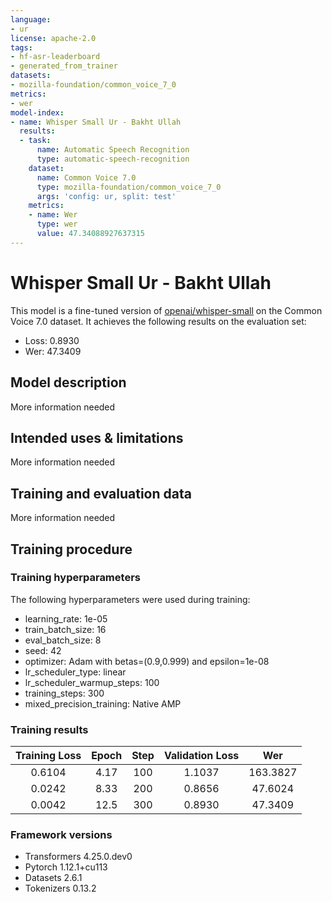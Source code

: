 ```yaml
---
language:
- ur
license: apache-2.0
tags:
- hf-asr-leaderboard
- generated_from_trainer
datasets:
- mozilla-foundation/common_voice_7_0
metrics:
- wer
model-index:
- name: Whisper Small Ur - Bakht Ullah
  results:
  - task:
      name: Automatic Speech Recognition
      type: automatic-speech-recognition
    dataset:
      name: Common Voice 7.0
      type: mozilla-foundation/common_voice_7_0
      args: 'config: ur, split: test'
    metrics:
    - name: Wer
      type: wer
      value: 47.34088927637315
---
```


<!-- This model card has been generated automatically according to the information the Trainer had access to. You
should probably proofread and complete it, then remove this comment. -->

# Whisper Small Ur - Bakht Ullah

This model is a fine-tuned version of [openai/whisper-small](https://huggingface.co/openai/whisper-small) on the Common Voice 7.0 dataset.
It achieves the following results on the evaluation set:
- Loss: 0.8930
- Wer: 47.3409

## Model description

More information needed

## Intended uses & limitations

More information needed

## Training and evaluation data

More information needed

## Training procedure

### Training hyperparameters

The following hyperparameters were used during training:
- learning_rate: 1e-05
- train_batch_size: 16
- eval_batch_size: 8
- seed: 42
- optimizer: Adam with betas=(0.9,0.999) and epsilon=1e-08
- lr_scheduler_type: linear
- lr_scheduler_warmup_steps: 100
- training_steps: 300
- mixed_precision_training: Native AMP

### Training results

| Training Loss | Epoch | Step | Validation Loss | Wer      |
|:-------------:|:-----:|:----:|:---------------:|:--------:|
| 0.6104        | 4.17  | 100  | 1.1037          | 163.3827 |
| 0.0242        | 8.33  | 200  | 0.8656          | 47.6024  |
| 0.0042        | 12.5  | 300  | 0.8930          | 47.3409  |


### Framework versions

- Transformers 4.25.0.dev0
- Pytorch 1.12.1+cu113
- Datasets 2.6.1
- Tokenizers 0.13.2

